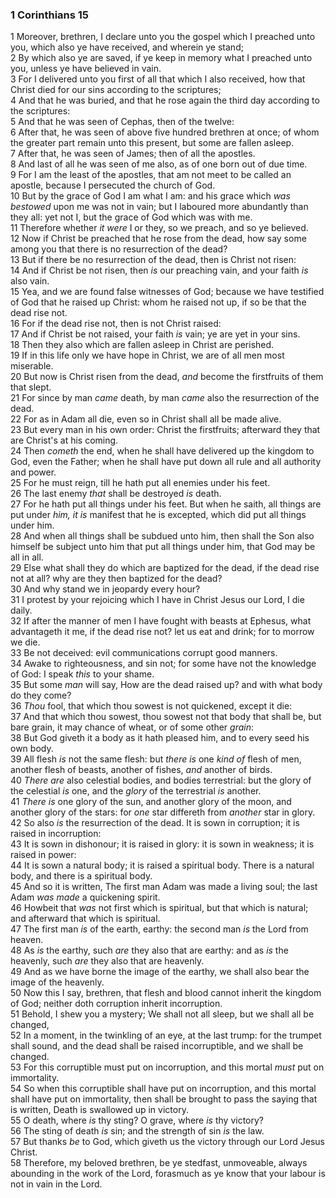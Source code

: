 ### 1 Corinthians 15

1 Moreover, brethren, I declare unto you the gospel which I preached unto you, which also ye have received, and wherein ye stand;  
2 By which also ye are saved, if ye keep in memory what I preached unto you, unless ye have believed in vain.  
3 For I delivered unto you first of all that which I also received, how that Christ died for our sins according to the scriptures;  
4 And that he was buried, and that he rose again the third day according to the scriptures:  
5 And that he was seen of Cephas, then of the twelve:  
6 After that, he was seen of above five hundred brethren at once; of whom the greater part remain unto this present, but some are fallen asleep.  
7 After that, he was seen of James; then of all the apostles.  
8 And last of all he was seen of me also, as of one born out of due time.  
9 For I am the least of the apostles, that am not meet to be called an apostle, because I persecuted the church of God.  
10 But by the grace of God I am what I am: and his grace which *was bestowed* upon me was not in vain; but I laboured more abundantly than they all: yet not I, but the grace of God which was with me.  
11 Therefore whether *it were* I or they, so we preach, and so ye believed.  
12 Now if Christ be preached that he rose from the dead, how say some among you that there is no resurrection of the dead?  
13 But if there be no resurrection of the dead, then is Christ not risen:  
14 And if Christ be not risen, then *is* our preaching vain, and your faith *is* also vain.  
15 Yea, and we are found false witnesses of God; because we have testified of God that he raised up Christ: whom he raised not up, if so be that the dead rise not.  
16 For if the dead rise not, then is not Christ raised:  
17 And if Christ be not raised, your faith *is* vain; ye are yet in your sins.  
18 Then they also which are fallen asleep in Christ are perished.  
19 If in this life only we have hope in Christ, we are of all men most miserable.  
20 But now is Christ risen from the dead, *and* become the firstfruits of them that slept.  
21 For since by man *came* death, by man *came* also the resurrection of the dead.  
22 For as in Adam all die, even so in Christ shall all be made alive.  
23 But every man in his own order: Christ the firstfruits; afterward they that are Christ's at his coming.  
24 Then *cometh* the end, when he shall have delivered up the kingdom to God, even the Father; when he shall have put down all rule and all authority and power.  
25 For he must reign, till he hath put all enemies under his feet.  
26 The last enemy *that* shall be destroyed *is* death.  
27 For he hath put all things under his feet. But when he saith, all things are put under *him, it is* manifest that he is excepted, which did put all things under him.  
28 And when all things shall be subdued unto him, then shall the Son also himself be subject unto him that put all things under him, that God may be all in all.  
29 Else what shall they do which are baptized for the dead, if the dead rise not at all? why are they then baptized for the dead?  
30 And why stand we in jeopardy every hour?  
31 I protest by your rejoicing which I have in Christ Jesus our Lord, I die daily.  
32 If after the manner of men I have fought with beasts at Ephesus, what advantageth it me, if the dead rise not? let us eat and drink; for to morrow we die.  
33 Be not deceived: evil communications corrupt good manners.  
34 Awake to righteousness, and sin not; for some have not the knowledge of God: I speak *this* to your shame.  
35 But some *man* will say, How are the dead raised up? and with what body do they come?  
36 *Thou* fool, that which thou sowest is not quickened, except it die:  
37 And that which thou sowest, thou sowest not that body that shall be, but bare grain, it may chance of wheat, or of some other *grain*:  
38 But God giveth it a body as it hath pleased him, and to every seed his own body.  
39 All flesh *is* not the same flesh: but *there is* one *kind of* flesh of men, another flesh of beasts, another of fishes, *and* another of birds.  
40 *There are* also celestial bodies, and bodies terrestrial: but the glory of the celestial *is* one, and the *glory* of the terrestrial *is* another.  
41 *There is* one glory of the sun, and another glory of the moon, and another glory of the stars: for *one* star differeth from *another* star in glory.  
42 So also *is* the resurrection of the dead. It is sown in corruption; it is raised in incorruption:  
43 It is sown in dishonour; it is raised in glory: it is sown in weakness; it is raised in power:  
44 It is sown a natural body; it is raised a spiritual body. There is a natural body, and there is a spiritual body.  
45 And so it is written, The first man Adam was made a living soul; the last Adam *was made* a quickening spirit.  
46 Howbeit that *was* not first which is spiritual, but that which is natural; and afterward that which is spiritual.  
47 The first man *is* of the earth, earthy: the second man *is* the Lord from heaven.  
48 As *is* the earthy, such *are* they also that are earthy: and as *is* the heavenly, such *are* they also that are heavenly.  
49 And as we have borne the image of the earthy, we shall also bear the image of the heavenly.  
50 Now this I say, brethren, that flesh and blood cannot inherit the kingdom of God; neither doth corruption inherit incorruption.  
51 Behold, I shew you a mystery; We shall not all sleep, but we shall all be changed,  
52 In a moment, in the twinkling of an eye, at the last trump: for the trumpet shall sound, and the dead shall be raised incorruptible, and we shall be changed.  
53 For this corruptible must put on incorruption, and this mortal *must* put on immortality.  
54 So when this corruptible shall have put on incorruption, and this mortal shall have put on immortality, then shall be brought to pass the saying that is written, Death is swallowed up in victory.  
55 O death, where *is* thy sting? O grave, where *is* thy victory?  
56 The sting of death *is* sin; and the strength of sin *is* the law.  
57 But thanks *be* to God, which giveth us the victory through our Lord Jesus Christ.  
58 Therefore, my beloved brethren, be ye stedfast, unmoveable, always abounding in the work of the Lord, forasmuch as ye know that your labour is not in vain in the Lord.  
